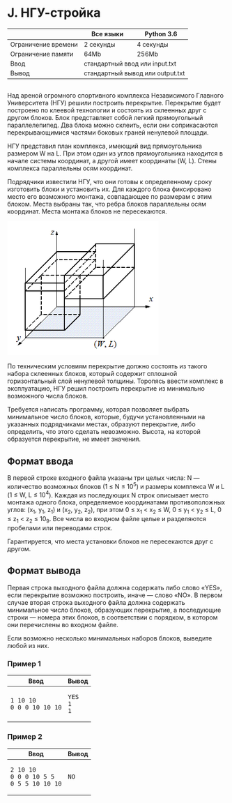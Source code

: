 <div class="problem-statement">
   <div class="header">
      <h1 class="title">J. НГУ-стройка</h1>
      <table>
         <thead>
            <th></th>
            <th>Все языки</th>
            <th>Python 3.6</th>
         </thead>
         <tr class="time-limit">
            <td class="property-title">Ограничение времени</td>
            <td>2&nbsp;секунды</td>
            <td>4&nbsp;секунды</td>
         </tr>
         <tr class="memory-limit">
            <td class="property-title">Ограничение памяти</td>
            <td>64Mb</td>
            <td>256Mb</td>
         </tr>
         <tr class="input-file">
            <td class="property-title">Ввод</td>
            <td colspan="2">стандартный ввод или input.txt</td>
         </tr>
         <tr class="output-file">
            <td class="property-title">Вывод</td>
            <td colspan="2">стандартный вывод или output.txt</td>
         </tr>
      </table>
   </div>
   <h2></h2>
   <div class="legend"><span style="">
         <p>Над ареной огромного спортивного комплекса Независимого Главного Университета (НГУ) решили построить перекрытие. Перекрытие
            будет построено по клеевой технологии и состоять из склеенных друг с другом блоков. Блок представляет собой легкий прямоугольный
            параллелепипед. Два блока можно склеить, если они соприкасаются перекрывающимися частями боковых граней ненулевой площади.
         </p></span><p>НГУ представил план комплекса, имеющий вид прямоугольника размером W на L. При этом один из углов прямоугольника находится
         в начале системы координат, а другой имеет координаты (W, L). Стены комплекса параллельны осям координат. 
      </p>
      <p>Подрядчики известили НГУ, что они готовы к определенному сроку изготовить блоки и установить их. Для каждого блока фиксировано
         место его возможного монтажа, совпадающее по размерам с этим блоком. Места выбраны так, что ребра блоков параллельны осям
         координат. Места монтажа блоков не пересекаются. 
      </p>
      <p><img class="user-image" src="pic_j.gif"> 
      </p>
      <p>По техническим условиям перекрытие должно состоять из такого набора склеенных блоков, который содержит сплошной горизонтальный
         слой ненулевой толщины. Торопясь ввести комплекс в эксплуатацию, НГУ решил построить перекрытие из минимально возможного числа
         блоков. 
      </p>
      <p>Требуется написать программу, которая позволяет выбрать минимальное число блоков, которые, будучи установленными на указанных
         подрядчиками местах, образуют перекрытие, либо определить, что этого сделать невозможно. Высота, на которой образуется перекрытие,
         не имеет значения.
      </p>
   </div>
   <h2>Формат ввода</h2>
   <div class="input-specification"><span style="">
         <p>В первой строке входного файла указаны три целых числа: N — количество возможных блоков (<span class="tex-math-text">1 &le; N &le; 10<sup>5</sup></span>) и размеры комплекса W и L (<span class="tex-math-text">1 &le; W, L &le; 10<sup>4</sup></span>). Каждая из последующих N строк описывает место монтажа одного блока, определяемое координатами противоположных углов: <span class="tex-math-text">(x<sub>1</sub>, y<sub>1</sub>, z<sub>1</sub>)</span> и <span class="tex-math-text">(x<sub>2</sub>, y<sub>2</sub>, z<sub>2</sub>)</span>, при этом <span class="tex-math-text">0 &le; x<sub>1</sub> &lt; x<sub>2</sub> &le; W</span>, <span class="tex-math-text">0 &le; y<sub>1</sub> &lt; y<sub>2</sub> &le; L</span>, <span class="tex-math-text">0 &le; z<sub>1</sub> &lt; z<sub>2</sub> &le; 10<sub>9</sub></span>. Все числа во входном файле целые и разделяются пробелами или переводами строк. 
         </p></span><p>Гарантируется, что места установки блоков не пересекаются друг с другом.</p>
   </div>
   <h2>Формат вывода</h2>
   <div class="output-specification"><span style="">
         <p>Первая строка выходного файла должна содержать либо слово «YES», если перекрытие возможно построить, иначе — слово «NO». В
            первом случае вторая строка выходного файла должна содержать минимальное число блоков, образующих перекрытие, а последующие
            строки — номера этих блоков, в соответствии с порядком, в котором они перечислены во входном файле. 
         </p></span><p>Если возможно несколько минимальных наборов блоков, выведите любой из них.</p>
   </div>
   <h3>Пример 1</h3>
   <table class="sample-tests">
      <thead>
         <tr>
            <th>Ввод</th>
            <th>Вывод</th>
         </tr>
      </thead>
      <tbody>
         <tr>
            <td><pre>1 10 10
0 0 0 10 10 10
</pre></td>
            <td><pre>YES
1
1 
</pre></td>
         </tr>
      </tbody>
   </table>
   <h3>Пример 2</h3>
   <table class="sample-tests">
      <thead>
         <tr>
            <th>Ввод</th>
            <th>Вывод</th>
         </tr>
      </thead>
      <tbody>
         <tr>
            <td><pre>2 10 10
0 0 0 10 5 5
0 5 5 10 10 10
</pre></td>
            <td><pre>NO
</pre></td>
         </tr>
      </tbody>
   </table>
</div></div>
